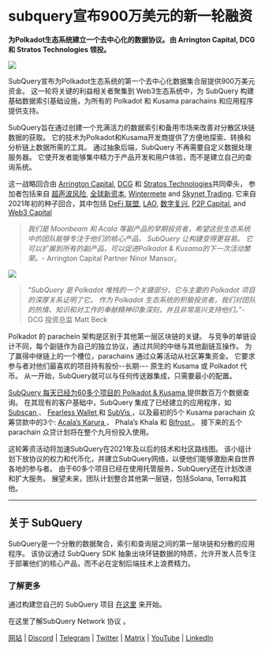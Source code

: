 # subquery宣布900万美元的新一轮融资

**为Polkadot生态系统建立一个去中心化的数据协议。 由 Arrington Capital, DCG 和 Stratos Technologies 领投。**

![](https://cdn-images-1.medium.com/max/1600/0*PR4oqrB9Am03VseR)

SubQuery宣布为Polkadot生态系统的第一个去中心化数据集合层提供900万美元资金。 这一轮将关键的利益相关者聚集到 Web3生态系统中，为 SubQuery 构建基础数据索引基础设施，为所有的 Polkadot 和 Kusama parachains 和应用程序提供支持。

SubQuery旨在通过创建一个充满活力的数据索引和备用市场来改善对分散区块链数据的获取。 它的技术为Polkadot和Kusama开发商提供了方便地探索、转换和分析链上数据所需的工具。 通过抽象后端，SubQuery 不再需要自定义数据处理服务器。 它使开发者能够集中精力于产品开发和用户体验，而不是建立自己的查询系统。

这一战略回合由 [Arrington Capital](https://arringtonxrpcapital.com/), [DCG](https://dcg.co/) 和 [Stratos Technologies](https://www.stratoslp.com/)共同牵头， 参加者包括来自 [超声波风险](https://hypersphere.ventures/), [全球新资本](http://ngc.fund/), [Wintermete](https://www.wintermute.com/) and [Skynet Trading](http://skynettrading.com/). 它来自2021年初的种子回合，其中包括 [DeFi 联盟](https://defialliance.co/), [LAO](https://www.thelao.io/), [数字复兴](https://drf.ee/), [P2P Capital](https://www.p2pcap.com/), and [Web3 Capital](https://web3.capital/)

> *我们是 Moonbeam 和 Acala 等副产品的早期投资者，希望这些生态系统中的团队能够专注于他们的核心产品。 SubQuery 让构建变得更容易。 它可以扩展到所有的副产品，可以促进Polkadot & Kusama的下一次活动繁荣。*- Arrington Capital Partner Ninor Mansor。

![](https://cdn-images-1.medium.com/max/1600/1*j4VHuY_BgjkYv_bQ6_DmcQ.gif)

> *"SubQuery 是 Polkadot 堆栈的一个关键部分，它与主要的 Polkadot 项目的深厚关系证明了它。 作为 Polkadot 生态系统的积极投资者，我们对团队的热情、知识和对工作的奉献精神印象深刻，并且非常高兴支持他们。”*-DCG 投资总监 Matt Beck

Polkadot 的 parachein 架构是区别于其他第一层区块链的关键。 与竞争的单链设计不同，每个副链作为自己的独立协议，通过共同的中继与其他副链互操作。 为了赢得中继链上的一个槽位，parachains 通过众筹活动从社区筹集资金。 它要求参与者对他们最喜欢的项目持有股份--长期--- 原生的 Kusama 或 Polkadot 代币。 从一开始，SubQuery就可以与任何传送器集成，只需要最小的配置。

[SubQuery 每天已经为60多个项目的 Polkadot & Kusama ](https://explorer.subquery.network/) 提供数百万个数据查询。 在其现有的客户基础中，SubQuery 集成了已经建立的应用程序，如 [ Subscan ](https://subquery.medium.com/subscans-multi-signature-tool-powered-by-subquery-926da3e4fc25) 、 [ Fearless Wallet ](https://explorer.subquery.network/subquery/ef1rspb/fearless-wallet) 和 [ SubVis ](https://subquery.medium.com/explore-kusama-auctions-with-subvis-io-and-subquery-522351538d17) ，以及最初的5个 Kusama parachain 众筹贷款中的3个: [ Acala’s Karura ](https://subquery.medium.com/karura-integrates-with-subquery-to-aggregate-and-serve-defi-data-to-kusama-builders-d34f0e722311) 、 Phala’s Khala 和 [ Bifrost ](https://subquery.medium.com/bifrost-chooses-subquery-to-provide-the-data-for-their-new-dapp-c8005ee54f38) 。 接下来的五个 parachain 众贷计划将在整个九月份投入使用。

这轮筹资活动将加速SubQuery在2021年及以后的技术和社区路线图。 该小组计划下放协议的权力和代币化，并建立SubQuery网络，以便他们能够激励来自世界各地的参与者。 由于60多个项目已经在使用托管服务，SubQuery还在计划改进和扩大服务。 展望未来，团队计划整合其他第一层链，包括Solana, Terra和其他。

* * * * *

## 关于 SubQuery

SubQuery是一个分散的数据聚合，索引和查询层之间的第一层块链和分散的应用程序。 该协议通过 SubQuery SDK 抽象出块环链数据的特质，允许开发人员专注于部署他们的核心产品，而不必在定制后端技术上浪费精力。

### 了解更多

通过构建您自己的 SubQuery 项目 [在这里](https://doc.subquery.network/) 来开始。

在这里了解SubQuery Network 协议 [](https://static.subquery.network/whitepaper.pdf)。

[网站](https://subquery.network/) | [Discord](https://discord.com/invite/78zg8aBSMG) | [Telegram](https://t.me/subquerynetwork) | [Twitter](https://twitter.com/subquerynetwork) | [Matrix](https://matrix.to/#/#subquery:matrix.org) | [YouTube](https://www.youtube.com/channel/UCi1a6NUUjegcLHDFLr7CqLw) | [LinkedIn](https://www.linkedin.com/company/subquery)
